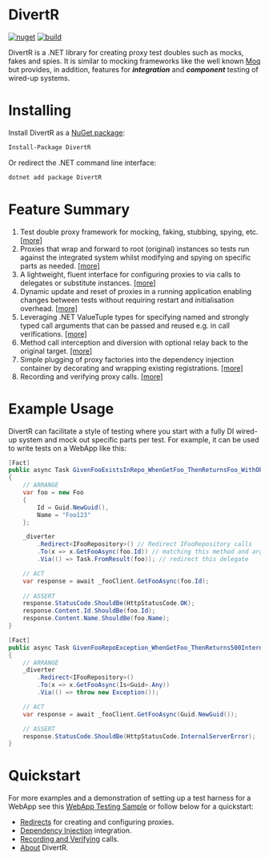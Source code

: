 # DivertR

[![nuget](https://img.shields.io/nuget/v/DivertR.svg)](https://www.nuget.org/packages/DivertR)
[![build](https://github.com/devodo/DivertR/actions/workflows/build.yml/badge.svg)](https://github.com/devodo/DivertR/actions/workflows/build.yml)

DivertR is a .NET library for creating proxy test doubles such as mocks, fakes and spies.
It is similar to mocking frameworks like the well known [Moq](https://github.com/moq/moq4) but provides, in addition, features for ***integration*** and ***component*** testing of wired-up systems.

# Installing

Install DivertR as a [NuGet package](https://www.nuget.org/packages/DivertR):

```sh
Install-Package DivertR
```

Or redirect the .NET command line interface:

```sh
dotnet add package DivertR
```

# Feature Summary

1. Test double proxy framework for mocking, faking, stubbing, spying, etc. [[more]](./docs/Redirect.md)
2. Proxies that wrap and forward to root (original) instances so tests run against the integrated system whilst modifying and spying on specific parts as needed. [[more]](./docs/Redirect.md#proxy)
3. A lightweight, fluent interface for configuring proxies to via calls to delegates or substitute instances. [[more]](./docs/Redirect.md#via)
4. Dynamic update and reset of proxies in a running application enabling changes between tests without requiring restart and initialisation overhead. [[more]](./docs/Redirect.md#reset)
5. Leveraging .NET ValueTuple types for specifying named and strongly typed call arguments that can be passed and reused e.g. in call verifications. [[more]](./docs/Redirect.md#named-arguments)
6. Method call interception and diversion with optional relay back to the original target. [[more]](./docs/Redirect.md#relay)
7. Simple plugging of proxy factories into the dependency injection container by decorating and wrapping existing registrations. [[more]](./docs/DI.md#redirect-registration)
8. Recording and verifying proxy calls. [[more]](./docs/Verify.md)

# Example Usage

DivertR can facilitate a style of testing where you start with a fully DI wired-up system and mock out specific parts per test.
For example, it can be used to write tests on a WebApp like this:

```csharp
[Fact]
public async Task GivenFooExistsInRepo_WhenGetFoo_ThenReturnsFoo_WithOk200()
{
    // ARRANGE
    var foo = new Foo
    {
        Id = Guid.NewGuid(),
        Name = "Foo123"
    };

    _diverter
        .Redirect<IFooRepository>() // Redirect IFooRepository calls 
        .To(x => x.GetFooAsync(foo.Id)) // matching this method and argument
        .Via(() => Task.FromResult(foo)); // redirect this delegate

    // ACT
    var response = await _fooClient.GetFooAsync(foo.Id);
    
    // ASSERT
    response.StatusCode.ShouldBe(HttpStatusCode.OK);
    response.Content.Id.ShouldBe(foo.Id);
    response.Content.Name.ShouldBe(foo.Name);
}

[Fact]
public async Task GivenFooRepoException_WhenGetFoo_ThenReturns500InternalServerError()
{
    // ARRANGE
    _diverter
        .Redirect<IFooRepository>()
        .To(x => x.GetFooAsync(Is<Guid>.Any))
        .Via(() => throw new Exception());

    // ACT
    var response = await _fooClient.GetFooAsync(Guid.NewGuid());

    // ASSERT
    response.StatusCode.ShouldBe(HttpStatusCode.InternalServerError);
}
```

# Quickstart

For more examples and a demonstration of setting up a test harness for a WebApp see this [WebApp Testing Sample](./test/DivertR.WebAppTests/WebAppTests.cs)
or follow below for a quickstart:

* [Redirects](./docs/Redirect.md) for creating and configuring proxies.
* [Dependency Injection](./docs/DI.md) integration.
* [Recording and Verifying](./docs/Verify.md) calls.
* [About](./docs/About.md) DivertR.
